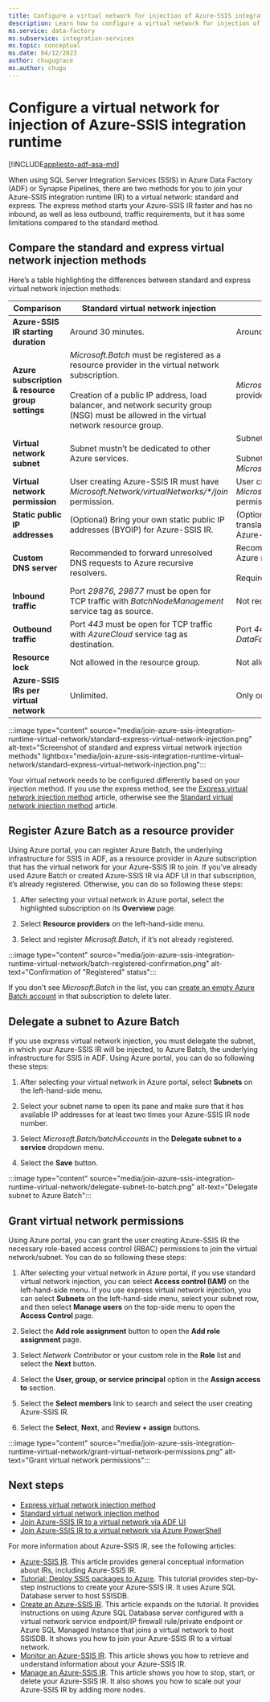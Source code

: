 ```yaml
---
title: Configure a virtual network for injection of Azure-SSIS integration runtime
description: Learn how to configure a virtual network for injection of Azure-SSIS integration runtime. 
ms.service: data-factory
ms.subservice: integration-services
ms.topic: conceptual
ms.date: 04/12/2023
author: chugugrace
ms.author: chugu 
---
```


# Configure a virtual network for injection of Azure-SSIS integration runtime

[!INCLUDE[appliesto-adf-asa-md](includes/appliesto-adf-asa-md.md)]

When using SQL Server Integration Services (SSIS) in Azure Data Factory (ADF) or Synapse Pipelines, there are two methods for you to join your Azure-SSIS integration runtime (IR) to a virtual network: standard and express. The express method starts your Azure-SSIS IR faster and has no inbound, as well as less outbound, traffic requirements, but it has some limitations compared to the standard method.

## <a name="compare"></a>Compare the standard and express virtual network injection methods

Here’s a table highlighting the differences between standard and express virtual network injection methods:

| Comparison | Standard virtual network injection | Express virtual network injection |
|------------|------------------------------------|-----------------------------------|
| **Azure-SSIS IR starting duration** | Around 30 minutes. | Around 5 minutes. | 
| **Azure subscription & resource group settings** | *Microsoft.Batch* must be registered as a resource provider in the virtual network subscription.<br/><br/>Creation of a public IP address, load balancer, and network security group (NSG) must be allowed in the virtual network resource group. | *Microsoft.Batch* must be registered as a resource provider in the virtual network subscription. | 
| **Virtual network subnet** | Subnet mustn’t be dedicated to other Azure services. | Subnet mustn’t be dedicated to other Azure services.<br/><br/>Subnet must be delegated to *Microsoft.Batch/batchAccounts*. | 
| **Virtual network permission** | User creating Azure-SSIS IR must have _Microsoft.Network/virtualNetworks/\*/join_ permission. | User creating Azure-SSIS IR must have *Microsoft.Network/virtualNetworks/subnets/join/action* permission. | 
| **Static public IP addresses** | (Optional) Bring your own static public IP addresses (BYOIP) for Azure-SSIS IR. | (Optional) Configure virtual network network address translation (NAT) to set up a static public IP address for Azure-SSIS IR. | 
| **Custom DNS server** | Recommended to forward unresolved DNS requests to Azure recursive resolvers. | Recommended to forward unresolved DNS requests to Azure recursive resolvers.<br/><br/>Requires a standard custom setup for Azure-SSIS IR. | 
| **Inbound traffic** | Port *29876, 29877* must be open for TCP  traffic with *BatchNodeManagement* service tag as source. | Not required. | 
| **Outbound traffic** | Port *443* must be open for TCP traffic with *AzureCloud* service tag as destination. | Port *443* must be open for TCP traffic with *DataFactoryManagement* service tag as destination. | 
| **Resource lock** | Not allowed in the resource group. | Not allowed in the virtual network. | 
| **Azure-SSIS IRs per virtual network** | Unlimited. | Only one. | 

:::image type="content" source="media/join-azure-ssis-integration-runtime-virtual-network/standard-express-virtual-network-injection.png" alt-text="Screenshot of standard and express virtual network injection methods" lightbox="media/join-azure-ssis-integration-runtime-virtual-network/standard-express-virtual-network-injection.png":::

Your virtual network needs to be configured differently based on your injection method. If you use the express method, see the [Express virtual network injection method](azure-ssis-integration-runtime-express-virtual-network-injection.md) article, otherwise see the [Standard virtual network injection method](azure-ssis-integration-runtime-standard-virtual-network-injection.md) article.
  
## <a name="registerbatch"></a>Register Azure Batch as a resource provider

Using Azure portal, you can register Azure Batch, the underlying infrastructure for SSIS in ADF, as a resource provider in Azure subscription that has the virtual network for your Azure-SSIS IR to join. If you’ve already used Azure Batch or created Azure-SSIS IR via ADF UI in that subscription, it’s already registered. Otherwise, you can do so following these steps:

1. After selecting your virtual network in Azure portal, select the highlighted subscription on its **Overview** page.  

1. Select **Resource providers** on the left-hand-side menu.

1. Select and register *Microsoft.Batch*, if it’s not already registered.

:::image type="content" source="media/join-azure-ssis-integration-runtime-virtual-network/batch-registered-confirmation.png" alt-text="Confirmation of &quot;Registered&quot; status":::

If you don't see *Microsoft.Batch* in the list, you can [create an empty Azure Batch account](../batch/batch-account-create-portal.md) in that subscription to delete later. 

## <a name="delegatesubnet"></a>Delegate a subnet to Azure Batch

If you use express virtual network injection, you must delegate the subnet, in which your Azure-SSIS IR will be injected, to Azure Batch, the underlying infrastructure for SSIS in ADF. Using Azure portal, you can do so following these steps:

1. After selecting your virtual network in Azure portal, select **Subnets** on the left-hand-side menu.

1. Select your subnet name to open its pane and make sure that it has available IP addresses for at least two times your Azure-SSIS IR node number.

1. Select *Microsoft.Batch/batchAccounts* in the **Delegate subnet to a service** dropdown menu.

1. Select the **Save** button.

:::image type="content" source="media/join-azure-ssis-integration-runtime-virtual-network/delegate-subnet-to-batch.png" alt-text="Delegate subnet to Azure Batch":::

## <a name="grantperms"></a>Grant virtual network permissions

Using Azure portal, you can grant the user creating Azure-SSIS IR the necessary role-based access control (RBAC) permissions to join the virtual network/subnet. You can do so following these steps:

1. After selecting your virtual network in Azure portal, if you use standard virtual network injection, you can select **Access control (IAM)** on the left-hand-side menu. If you use express virtual network injection, you can select **Subnets** on the left-hand-side menu, select your subnet row, and then select **Manage users** on the top-side menu to open the **Access Control** page.

1. Select the **Add role assignment** button to open the **Add role assignment** page.

1. Select *Network Contributor* or your custom role in the **Role** list and select the **Next** button.

1. Select the **User, group, or service principal** option in the **Assign access to** section.

1. Select the **Select members** link to search and select the user creating Azure-SSIS IR.

1. Select the **Select**, **Next**, and **Review + assign** buttons.

:::image type="content" source="media/join-azure-ssis-integration-runtime-virtual-network/grant-virtual-network-permissions.png" alt-text="Grant virtual network permissions":::

## Next steps

- [Express virtual network injection method](azure-ssis-integration-runtime-express-virtual-network-injection.md)
- [Standard virtual network injection method](azure-ssis-integration-runtime-standard-virtual-network-injection.md)
- [Join Azure-SSIS IR to a virtual network via ADF UI](join-azure-ssis-integration-runtime-virtual-network-ui.md)
- [Join Azure-SSIS IR to a virtual network via Azure PowerShell](join-azure-ssis-integration-runtime-virtual-network-powershell.md)

For more information about Azure-SSIS IR, see the following articles: 

- [Azure-SSIS IR](concepts-integration-runtime.md#azure-ssis-integration-runtime). This article provides general conceptual information about IRs, including Azure-SSIS IR. 
- [Tutorial: Deploy SSIS packages to Azure](tutorial-deploy-ssis-packages-azure.md). This tutorial provides step-by-step instructions to create your Azure-SSIS IR. It uses Azure SQL Database server to host SSISDB. 
- [Create an Azure-SSIS IR](create-azure-ssis-integration-runtime.md). This article expands on the tutorial. It provides instructions on using Azure SQL Database server configured with a virtual network service endpoint/IP firewall rule/private endpoint or Azure SQL Managed Instance that joins a virtual network to host SSISDB. It shows you how to join your Azure-SSIS IR to a virtual network. 
- [Monitor an Azure-SSIS IR](monitor-integration-runtime.md#azure-ssis-integration-runtime). This article shows you how to retrieve and understand information about your Azure-SSIS IR.
- [Manage an Azure-SSIS IR](manage-azure-ssis-integration-runtime.md). This article shows you how to stop, start, or delete your Azure-SSIS IR. It also shows you how to scale out your Azure-SSIS IR by adding more nodes.
